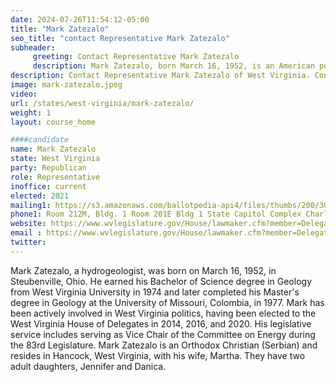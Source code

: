 ```yaml
---
date: 2024-07-26T11:54:12-05:00
title: "Mark Zatezalo"
seo_title: "contact Representative Mark Zatezalo"
subheader:
     greeting: Contact Representative Mark Zatezalo
     description: Mark Zatezalo, born March 16, 1952, is an American politician affiliated with the Republican Party. He serves as a member of the West Virginia House of Delegates, representing District 2. He assumed office on December 1, 2022.
description: Contact Representative Mark Zatezalo of West Virginia. Contact information for Mark Zatezalo includes email address, phone number, and mailing address.
image: mark-zatezalo.jpeg
video:
url: /states/west-virginia/mark-zatezalo/
weight: 1
layout: course_home

####candidate
name: Mark Zatezalo
state: West Virginia
party: Republican
role: Representative
inoffice: current
elected: 2021
mailing1: https://s3.amazonaws.com/ballotpedia-api4/files/thumbs/200/300/Mark-Zatezalo.PNG
phone1: Room 212M, Bldg. 1 Room 201E Bldg 1 State Capitol Complex Charleston, WV 25305
website: https://www.wvlegislature.gov/House/lawmaker.cfm?member=Delegate%20Zatezalo/
email : https://www.wvlegislature.gov/House/lawmaker.cfm?member=Delegate%20Zatezalo/
twitter:
---
```

Mark Zatezalo, a hydrogeologist, was born on March 16, 1952, in Steubenville, Ohio. He earned his Bachelor of Science degree in Geology from West Virginia University in 1974 and later completed his Master's degree in Geology at the University of Missouri, Colombia, in 1977. Mark has been actively involved in West Virginia politics, having been elected to the West Virginia House of Delegates in 2014, 2016, and 2020. His legislative service includes serving as Vice Chair of the Committee on Energy during the 83rd Legislature. Mark Zatezalo is an Orthodox Christian (Serbian) and resides in Hancock, West Virginia, with his wife, Martha. They have two adult daughters, Jennifer and Danica.
